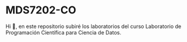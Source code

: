 # MDS7202-CO

Hi 👋, en este repositorio subiré los laboratorios del curso Laboratorio de Programación Científica para Ciencia de Datos.